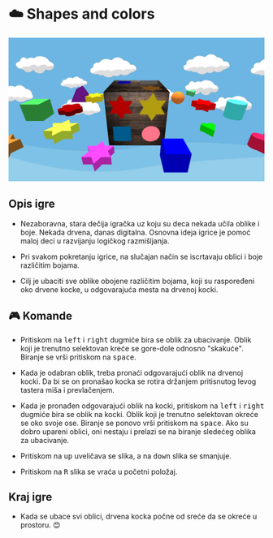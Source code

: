 # :cloud: Shapes and colors 

![Trenutni izgled igre](screenshots/zavrsnaVerzija.png)

## Opis igre

- Nezaboravna, stara dečija igračka uz koju su deca nekada učila oblike i boje. Nekada drvena, danas digitalna.
Osnovna ideja igrice je pomoć maloj deci u razvijanju logičkog razmišljanja.

- Pri svakom pokretanju igrice, na slučajan način se iscrtavaju oblici i boje različitim bojama.

- Cilj je ubaciti sve oblike obojene različitim bojama, koji su raspoređeni oko drvene kocke, u odgovarajuća mesta na drvenoj kocki.

## :video_game: Komande

- Pritiskom na <kbd>left</kbd> i <kbd>right</kbd> dugmiće bira se oblik za ubacivanje. Oblik koji je trenutno selektovan
kreće se gore-dole odnosno "skakuće". Biranje se vrši pritiskom na <kbd>space</kbd>. 

- Kada je odabran oblik, treba pronaći odgovarajući oblik na drvenoj kocki. Da bi se on pronašao kocka se rotira držanjem pritisnutog levog tastera miša i prevlačenjem.

- Kada je pronađen odgovarajući oblik na kocki, pritiskom na <kbd>left</kbd> i <kbd>right</kbd> dugmiće bira se oblik na kocki. Oblik koji je trenutno selektovan okreće se oko svoje ose. Biranje se ponovo vrši pritiskom na <kbd>space</kbd>. 
Ako su dobro upareni oblici, oni nestaju i prelazi se na biranje sledećeg oblika za ubacivanje.

- Pritiskom na <kbd>up</kbd> uveličava se slika, a na <kbd>down</kbd> slika se smanjuje.

- Pritiskom na <kbd>R</kbd> slika se vraća u početni položaj.

## Kraj igre

- Kada se ubace svi oblici, drvena kocka počne od sreće da se okreće u prostoru. :blush:


